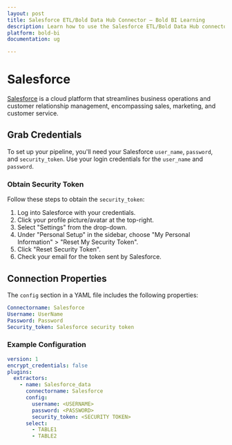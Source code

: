 ```yaml
---
layout: post
title: Salesforce ETL/Bold Data Hub Connector – Bold BI Learning
description: Learn how to use the Salesforce ETL/Bold Data Hub connectors in Bold BI Enterprise Edition. Discover simple steps to integrate data smoothly and make the most of your analytics.
platform: bold-bi
documentation: ug

---
```


# Salesforce

[Salesforce](https://www.salesforce.com/) is a cloud platform that streamlines business operations and customer relationship management, encompassing sales, marketing, and customer service.

## Grab Credentials

To set up your pipeline, you'll need your Salesforce `user_name`, `password`, and `security_token`. Use your login credentials for the `user_name` and `password`.

### Obtain Security Token

Follow these steps to obtain the `security_token`:

1. Log into Salesforce with your credentials.
2. Click your profile picture/avatar at the top-right.
3. Select "Settings" from the drop-down.
4. Under "Personal Setup" in the sidebar, choose "My Personal Information" > "Reset My Security Token".
5. Click "Reset Security Token".
6. Check your email for the token sent by Salesforce.

## Connection Properties

The `config` section in a YAML file includes the following properties:

```yaml
Connectorname: Salesforce
Username: UserName
Password: Password
Security_token: Salesforce security token
```

### Example Configuration

```yaml
version: 1
encrypt_credentials: false
plugins:
  extractors:
    - name: Salesforce_data
      connectorname: Salesforce
      config:
        username: <USERNAME>
        password: <PASSWORD>
        security_token: <SECURITY TOKEN>
      select:
        - TABLE1
        - TABLE2
```
